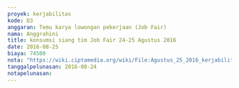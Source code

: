 ```yaml
---
proyek: kerjabilitas
kode: D3
anggaran: Temu karya lowongan pekerjaan (Job Fair)
nama: Anggrahini
title: konsumsi siang tim Job Fair 24-25 Agustus 2016
date: 2016-08-25
biaya: 74500
nota: "https://wiki.ciptamedia.org/wiki/File:Agustus_25_2016_kerjabilitas_D3_konsumsi_job_fair_kediri_ndaru.jpg"
tanggalpelunasan: 2016-08-24
notapelunasan:
---
```

